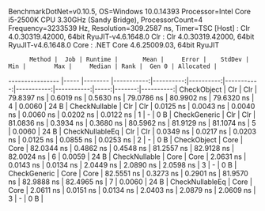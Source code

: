 
BenchmarkDotNet=v0.10.5, OS=Windows 10.0.14393
Processor=Intel Core i5-2500K CPU 3.30GHz (Sandy Bridge), ProcessorCount=4
Frequency=3233539 Hz, Resolution=309.2587 ns, Timer=TSC
  [Host] : Clr 4.0.30319.42000, 64bit RyuJIT-v4.6.1648.0
  Clr    : Clr 4.0.30319.42000, 64bit RyuJIT-v4.6.1648.0
  Core   : .NET Core 4.6.25009.03, 64bit RyuJIT


          Method |  Job | Runtime |       Mean |     Error |    StdDev |        Min |        Max |     Median | Rank |  Gen 0 | Allocated |
---------------- |----- |-------- |-----------:|----------:|----------:|-----------:|-----------:|-----------:|-----:|-------:|----------:|
     CheckObject |  Clr |     Clr | 79.8397 ns | 0.6019 ns | 0.5630 ns | 79.0786 ns | 80.9902 ns | 79.6320 ns |    4 | 0.0060 |      24 B |
   CheckNullable |  Clr |     Clr |  0.0125 ns | 0.0043 ns | 0.0040 ns |  0.0060 ns |  0.0202 ns |  0.0122 ns |    1 |      - |       0 B |
    CheckGeneric |  Clr |     Clr | 81.0836 ns | 0.3934 ns | 0.3680 ns | 80.5962 ns | 81.9129 ns | 81.1074 ns |    5 | 0.0060 |      24 B |
 CheckNullableEq |  Clr |     Clr |  0.0349 ns | 0.0217 ns | 0.0203 ns |  0.0125 ns |  0.0855 ns |  0.0253 ns |    2 |      - |       0 B |
     CheckObject | Core |    Core | 82.0344 ns | 0.4862 ns | 0.4548 ns | 81.2557 ns | 82.9128 ns | 82.0024 ns |    6 | 0.0059 |      24 B |
   CheckNullable | Core |    Core |  2.0631 ns | 0.0143 ns | 0.0134 ns |  2.0449 ns |  2.0890 ns |  2.0598 ns |    3 |      - |       0 B |
    CheckGeneric | Core |    Core | 82.5551 ns | 0.3273 ns | 0.2901 ns | 81.9570 ns | 82.9888 ns | 82.4965 ns |    7 | 0.0060 |      24 B |
 CheckNullableEq | Core |    Core |  2.0611 ns | 0.0151 ns | 0.0134 ns |  2.0403 ns |  2.0879 ns |  2.0609 ns |    3 |      - |       0 B |

